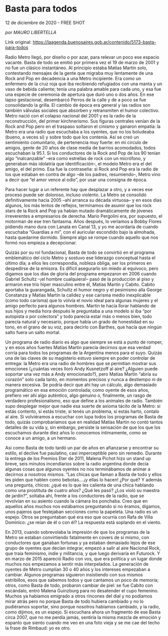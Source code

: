# Basta para todos



12 de diciembre de 2020 - FREE SHOT

_por MAURO LIBERTELLA_

Link original: https://laagenda.buenosaires.gob.ar/contenido/5173-basta-para-todos



Radio Metro llegó, por diseño o por azar, para relevar un poco ese espacio vacante. Basta de todo se emitió por primera vez el 19 de marzo de 2001 y no fue un clásico instantáneo. Al principio estaba Matías Martin solo, contestando mensajes de la gente que migraba muy lentamente de una Rock and Pop en decadencia a una Metro incipiente. Era como un enfermero de la cruz roja que iba recibiendo refugiados con una manta y un vaso de bebida caliente; tenía una palabra amable para cada uno, y esa fue una especie de ceremonia de apertura que duró uno o dos años. En ese lapso gestacional, desembarcó Perros de la calle y de a poco se fue consolidando la grilla. El cambio de época era general y las radios son también válvulas sociales que absorben y retransmiten el humor colectivo. Metro nació con el colapso nacional del 2001 y es la radio de la reconstrucción, del primer kirchnerismo. Sus figuras centrales venían de la Rock and Pop pero en el traspaso soltaron el cinismo y ganaron empatía: la Metro era una radio que escuchaba a los oyentes, que no los boludeaba (bueno, a veces sí) y sobre todo que los contenía. Así se creó un sentimiento comunitario, de pertenencia muy fuerte: en mi circulo de amigos, gente de 20 años de clase media de barrios acomodados, todos escuchaban la 95.1. Si los conductores de la Rock and Pop de los 90 tenían algo “inalcanzable” –era como estrellas de rock con un micrófono, y generaban más idolatría que identificación–, el modelo Metro era el del amigo, el del primo. Esa fue la contraseña: si Rock and Pop era la radio de los que estaban en contra de algo –de los padres, resumiendo–, Metro vino a decir que “el amor vence al odio”, por usar una consigna de época.




Para hacer lugar a un referente hay que desplazar a otro, y a veces ese proceso puede ser doloroso, incluso violento. La Metro se consolidó definitivamente hacia 2005 –ahí arranca su década virtuosa– y en esos días algunos, los más lentos de reflejos, terminamos de asumir que los rock stars de la Rock and Pop ya habían mutado dramáticamente de jóvenes irreverentes a empresarios de derecha. Mario Pergolini era, por supuesto, el motorman de ese tren fantasma. Años después, lo veríamos a Bobby Flores pidiendo mano dura con Lanata en Canal 13, y yo me acordaría de cuando escuchaba “Guardias a mi”, con el auricular escondido bajo la almohada, hasta quedarme dormido. Siempre algo se rompe cuando aquello que nos formó nos empieza a decepcionar.




Quizás por su rol fundacional, Basta de todo se convirtió en el programa emblemático del ciclo Metro y sostuvo ese liderazgo conceptual hasta el último día; a ellos les correspondía, nobleza obliga, ser los primeros en despedirse de la emisora. Es difícil asegurarlo sin miedo al equívoco, pero digamos que los días de gloria del programa empezaron en 2006 cuando Gabriel Schultz –¡el hombre cualquiera!– pasó de la producción al piso y armaron ese trío hiper masculino entre él, Matías Martin y Cabito. Cabito aportaba la guarangada, Schultz el humor negro y el pesimismo alla George Constanza y Matías Martin la calidez y ese carisma medio inexplicable (como todo carisma) que lo volvía el novio ideal para algunas mujeres y el amigo perfecto para algunos hombres. Martin te hacía llorar hablando de sus hijos y media hora después le preguntaba a una modelo si iba “por autopista o por colectora” y todo parecía estar más o menos bien, todo parecía natural y necesario, porque había un grado de honestidad en su tono, en el grano de su voz, para decirlo con Barthes, que hacía que ningún salto fuera un salto mortal.




Un programa de radio diario es algo que siempre se está a punto de romper, y en esos años fuertes Matías Martin parecía decirnos que esa verdad corría para todos los programas de la Argentina menos para el suyo. Quizás una de las claves de su magisterio estuvo siempre en poder controlar de entrega: la Metro era una radio de hombres que se permitían mostrar sus emociones (¿cuántas veces lloró Andy Kusnetzoff al aire? ¿Alguien puede soportar una vez más a Andy emocionado?), pero Matías Martin “abría su corazón” solo cada tanto, en momentos precisos y nunca a destiempo ni de manera excesiva. Se podría decir que ahi hay un cálculo, algo demasiado programático en esa emoción controlada; como oyente de esos años, prefiero ver ahí algo auténtico, algo genuino o, finalmente, un rasgo de verdadero profesionalismo, eso que define a los animales de radio. También supo desplegar mejor que nadie esa suerte de axioma tácito de la Metro: si estás contento, si estás triste, si tenés un problema, si estás harto, contalo al aire. Si volviéramos a escuchar con lupa todos los programas de Basta de todo, quizás comprobaríamos que en realidad Matías Martin no contó tantos detalles de su vida y, sin embargo, persiste la sensación de que los que los escuchamos durante diez años lo conocemos íntimamente, como se conoce a un amigo, a un hermano.




Asi como Basta de todo tardó un par de años en afianzarse y encontrar su estilo, el declive fue paulatino, casi imperceptible pero sin remedio. Durante la entrega de los Premios Eter de 2011, Malena Pichot hizo un stand up breve, seis minutos incendiarios sobre la radio argentina donde decía algunas cosas que algunos oyentes no nos terminábamos de animar a decirnos a nosotros mismos. “Las chicas que llaman a Basta de todo y ellos les piden que hablen como bebotas….¡y ellas lo hacen! ¿Por qué? Y además una pregunta, chicos: ¿qué es lo que les calienta de una chica hablando como una prostituta de cuatro años? ¿Qué les pasó? ¿Los violó su maestra de jardín?”, soltaba ahí, frente a los conductores de la radio, que se revolvían en su asiento cuando la cámara los ponchaba. Creo que en aquellos años muchos nos estábamos preguntando si no éramos, digamos, unos pajeros que festejaban secciones como la papeleta. Una radio es un espejo. Otros se preguntaban qué era eso que ocurría con Rafa de Villa Domínico: ¿se reían de él o con él? La respuesta está soplando en el viento.




En 2013, cuando sobrevolaba la impresión de que los programas de la Metro se estaban convirtiendo fatalmente en covers de sí mismo, con conductores que ganaban fortunas y ya estaban demasiado lejos de ese grupo de oyentes que decían integrar, empezó a salir al aire Nacional Rock, que traía feminismo, indie y militancia, y que luego derivaría en Futurock. Y en marzo de 2015 apareció Radio con vos, que era política y un lugar donde muchos nos empezamos a sentir más interpelados. La generación de oyentes de Metro cumplían 30 o 40 años y los intereses empezaban a cambiar. Algunos programas siguieron insistiendo con sus mismos estribillos, esos que sabemos todos y que cantamos un poco de memoria; otros, como Basta de todo, probaron cambiar de piel: se fue Cabito con escándalo, entró Malena Guinzburg para no desatender el cupo femenino. Muchos ya habíamos emigrado a otros rincones del dial y no podíamos mirar atrás pero no porque Basta de todo hubiera cambiado y no lo pudiéramos soportar, sino porque nosotros habíamos cambiado, y la radio, como dijimos, es un espejo. Si escuchara ahora un fragmento de ese Basta circa 2007, que no me perdía jamás, sentiría la misma mezcla de emoción y espanto que siento cuando me veo en una foto vieja y se me cae del techo la frase de Rimbaud: yo es otro.



